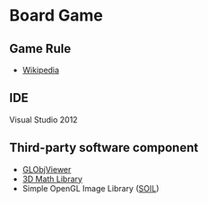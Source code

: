 Board Game
==========

Game Rule
---------

* [Wikipedia](http://en.wikipedia.org/wiki/Mensch_%C3%A4rgere_dich_nicht)

IDE
---
Visual Studio 2012

Third-party software component
------------------------------

* [GLObjViewer](http://www.dhpoware.com/demos/glObjViewer.html)
* [3D Math Library](http://www.dhpoware.com/source/mathlib.html)
* Simple OpenGL Image Library ([SOIL](http://www.lonesock.net/soil.html))
